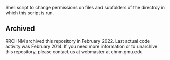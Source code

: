 Shell script to change permissions on files and subfolders of the directroy in which this script is run.

## Archived

RRCHNM archived this repository in February 2022. Last actual code activity was February 2014. If you need more information or to unarchive this repository, please contact us at webmaster at chnm.gmu.edu
